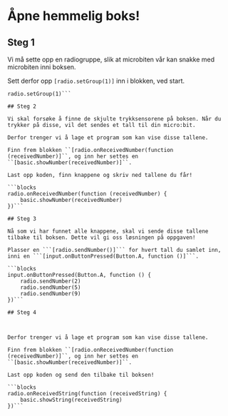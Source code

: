 # Åpne hemmelig boks!

## Steg 1

Vi må sette opp en radiogruppe, slik at microbiten vår kan snakke med microbiten inni boksen. 

Sett derfor opp ``[radio.setGroup(1)]`` inn i blokken, ved start.

```blocks
radio.setGroup(1)```

## Steg 2

Vi skal forsøke å finne de skjulte trykksensorene på boksen. Når du trykker på disse, vil det sendes et tall til din micro:bit. 

Derfor trenger vi å lage et program som kan vise disse tallene.

Finn frem blokken ``[radio.onReceivedNumber(function (receivedNumber)]``, og inn her settes en ``[basic.showNumber(receivedNumber)]``.

Last opp koden, finn knappene og skriv ned tallene du får!

```blocks
radio.onReceivedNumber(function (receivedNumber) {
    basic.showNumber(receivedNumber)
})```

## Steg 3

Nå som vi har funnet alle knappene, skal vi sende disse tallene tilbake til boksen. Dette vil gi oss løsningen på oppgaven!

Plasser en ```[radio.sendNumber()]``` for hvert tall du samlet inn, inni en ```[input.onButtonPressed(Button.A, function ()]```. 

```blocks
input.onButtonPressed(Button.A, function () {
    radio.sendNumber(2)
    radio.sendNumber(5)
    radio.sendNumber(9)
})```

## Steg 4



Derfor trenger vi å lage et program som kan vise disse tallene.

Finn frem blokken ``[radio.onReceivedNumber(function (receivedNumber)]``, og inn her settes en ``[basic.showNumber(receivedNumber)]``.

Last opp koden og send den tilbake til boksen!

```blocks
radio.onReceivedString(function (receivedString) {
    basic.showString(receivedString)
})```